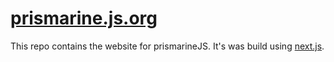 # [prismarine.js.org](https://prismarine.js.org)

This repo contains the website for prismarineJS.
It's was build using [next.js](https://nextjs.org/).
